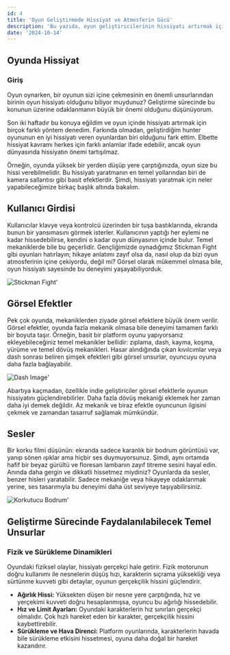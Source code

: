 ```yaml
---
id: 4
title: 'Oyun Geliştirmede Hissiyat ve Atmosferin Gücü'
description: 'Bu yazıda, oyun geliştiricilerinin hissiyatı artırmak için kullanabilecekleri temel unsurları ve teknikleri ele alıyoruz.'
date: '2024-10-14'
---
```

## Oyunda Hissiyat

### Giriş
Oyun oynarken, bir oyunun sizi içine çekmesinin en önemli unsurlarından birinin oyun hissiyatı olduğunu biliyor muydunuz? Geliştirme sürecinde bu konunun üzerine odaklanmanın büyük bir önemi olduğunu düşünüyorum.

Son iki haftadır bu konuya eğildim ve oyun içinde hissiyatı artırmak için birçok farklı yöntem denedim. Farkında olmadan, geliştirdiğim hunter oyununun en iyi hissiyatı veren oyunlardan biri olduğunu fark ettim. Elbette hissiyat kavramı herkes için farklı anlamlar ifade edebilir, ancak oyun dünyasında hissiyatın önemi tartışılmaz.

Örneğin, oyunda yüksek bir yerden düşüp yere çarptığınızda, oyun size bu hissi verebilmelidir. Bu hissiyatı yaratmanın en temel yollarından biri de kamera sallantısı gibi basit efektlerdir. Şimdi, hissiyatı yaratmak için neler yapabileceğimize birkaç başlık altında bakalım.

## Kullanıcı Girdisi

Kullanıcılar klavye veya kontrolcü üzerinden bir tuşa bastıklarında, ekranda bunun bir yansımasını görmek isterler. Kullanıcının yaptığı her eylemi ne kadar hissedebilirse, kendini o kadar oyun dünyasının içinde bulur. Temel mekaniklerde bile bu geçerlidir. Gençliğimizde oynadığımız Stickman Fight gibi oyunları hatırlayın; hikaye anlatımı zayıf olsa da, nasıl olup da bizi oyun atmosferinin içine çekiyordu, değil mi? Görsel olarak mükemmel olmasa bile, oyun hissiyatı sayesinde bu deneyimi yaşayabiliyorduk.

![Stickman Fight](https://images-wixmp-ed30a86b8c4ca887773594c2.wixmp.com/f/d441df17-c21b-435a-ac57-85d137e5945f/dcov47q-2ddb913b-f734-400f-b2b5-31049f81dbc3.jpg?token=eyJ0eXAiOiJKV1QiLCJhbGciOiJIUzI1NiJ9.eyJzdWIiOiJ1cm46YXBwOjdlMGQxODg5ODIyNjQzNzNhNWYwZDQxNWVhMGQyNmUwIiwiaXNzIjoidXJuOmFwcDo3ZTBkMTg4OTgyMjY0MzczYTVmMGQ0MTVlYTBkMjZlMCIsIm9iaiI6W1t7InBhdGgiOiJcL2ZcL2Q0NDFkZjE3LWMyMWItNDM1YS1hYzU3LTg1ZDEzN2U1OTQ1ZlwvZGNvdjQ3cS0yZGRiOTEzYi1mNzM0LTQwMGYtYjJiNS0zMTA0OWY4MWRiYzMuanBnIn1dXSwiYXVkIjpbInVybjpzZXJ2aWNlOmZpbGUuZG93bmxvYWQiXX0.wzREI011wer2QyMIuXfT-R-x-hbAsDX7gvyO4rkjmI4)'

## Görsel Efektler

Pek çok oyunda, mekaniklerden ziyade görsel efektlere büyük önem verilir. Görsel efektler, oyunda fazla mekanik olmasa bile deneyimi tamamen farklı bir boyuta taşır. Örneğin, basit bir platform oyunu yapıyorsanız ekleyebileceğiniz temel mekanikler bellidir: zıplama, dash, kayma, koşma, yürüme ve temel dövüş mekanikleri. Hasar alındığında çıkan kıvılcımlar veya dash sonrası beliren şimşek efektleri gibi görsel unsurlar, oyuncuyu oyuna daha fazla bağlayabilir.

![Dash Image](https://images-wixmp-ed30a86b8c4ca887773594c2.wixmp.com/f/06801ef3-d3c5-435f-85c5-2943bb09f1d5/defpx9f-79698221-9012-45bf-8d62-d2f38deeced6.png?token=eyJ0eXAiOiJKV1QiLCJhbGciOiJIUzI1NiJ9.eyJzdWIiOiJ1cm46YXBwOjdlMGQxODg5ODIyNjQzNzNhNWYwZDQxNWVhMGQyNmUwIiwiaXNzIjoidXJuOmFwcDo3ZTBkMTg4OTgyMjY0MzczYTVmMGQ0MTVlYTBkMjZlMCIsIm9iaiI6W1t7InBhdGgiOiJcL2ZcLzA2ODAxZWYzLWQzYzUtNDM1Zi04NWM1LTI5NDNiYjA5ZjFkNVwvZGVmcHg5Zi03OTY5ODIyMS05MDEyLTQ1YmYtOGQ2Mi1kMmYzOGRlZWNlZDYucG5nIn1dXSwiYXVkIjpbInVybjpzZXJ2aWNlOmZpbGUuZG93bmxvYWQiXX0.9-6LWHlQmRZr3_Y4QZ5Cx2skjXFI-kHfaNfHpaeDYrg)'

Abartıya kaçmadan, özellikle indie geliştiriciler görsel efektlerle oyunun hissiyatını güçlendirebilirler. Daha fazla dövüş mekaniği eklemek her zaman daha iyi demek değildir. Az mekanik ve biraz efektle oyuncunun ilgisini çekmek ve zamandan tasarruf sağlamak mümkündür.

## Sesler

Bir korku filmi düşünün: ekranda sadece karanlık bir bodrum görüntüsü var, yanıp sönen ışıklar ama hiçbir ses duymuyorsunuz. Şimdi, aynı ortamda hafif bir beyaz gürültü ve floresan lambanın zayıf titreme sesini hayal edin. Anında daha gergin ve dikkatli hissetmez miydiniz? Oyunlarda da sesler, benzer hisleri yaratabilir. Sadece mekaniğe veya hikayeye odaklanmak yerine, ses tasarımıyla bu deneyimi daha üst seviyeye taşıyabilirsiniz.

![Korkutucu Bodrum](https://pixnio.com/free-images/2020/07/28/2020-07-28-10-33-19-576x384.jpg)'

## Geliştirme Sürecinde Faydalanılabilecek Temel Unsurlar

### Fizik ve Sürükleme Dinamikleri
Oyundaki fiziksel olaylar, hissiyatı gerçekçi hale getirir. Fizik motorunun doğru kullanımı ile nesnelerin düşüş hızı, karakterin sıçrama yüksekliği veya sürtünme kuvveti gibi detaylar, oyunun gerçekçilik hissini güçlendirir.

- **Ağırlık Hissi:** Yüksekten düşen bir nesne yere çarptığında, hız ve yerçekimi kuvveti doğru hesaplanmışsa, oyuncu bu ağırlığı hissedebilir.
- **Hız ve Limit Ayarları:** Oyundaki karakterlerin hız sınırları gerçekçi olmalıdır. Çok hızlı hareket eden bir karakter, gerçekçilik hissini kaybettirebilir.
- **Sürükleme ve Hava Direnci:** Platform oyunlarında, karakterlerin havada bile sürükleme etkisini hissetmesi, oyuna daha doğal bir hareket kazandırır.

